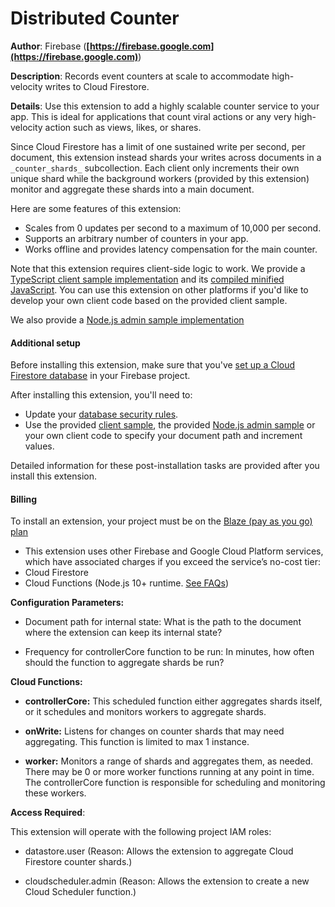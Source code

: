 # Distributed Counter

**Author**: Firebase (**[https://firebase.google.com](https://firebase.google.com)**)

**Description**: Records event counters at scale to accommodate high-velocity writes to Cloud Firestore.



**Details**: Use this extension to add a highly scalable counter service to your app. This is ideal for applications that count viral actions or any very high-velocity action such as views, likes, or shares.

Since Cloud Firestore has a limit of one sustained write per second, per document, this extension instead shards your writes across documents in a `_counter_shards_` subcollection. Each client only increments their own unique shard while the background workers (provided by this extension) monitor and aggregate these shards into a main document.

Here are some features of this extension:

- Scales from 0 updates per second to a maximum of 10,000 per second.
- Supports an arbitrary number of counters in your app.
- Works offline and provides latency compensation for the main counter.

Note that this extension requires client-side logic to work. We provide a [TypeScript client sample implementation](https://github.com/firebase/extensions/blob/master/firestore-counter/clients/web/src/index.ts) and its [compiled minified JavaScript](https://github.com/firebase/extensions/blob/master/firestore-counter/clients/web/dist/sharded-counter.js). You can use this extension on other platforms if you'd like to develop your own client code based on the provided client sample.

We also provide a [Node.js admin sample implementation](https://github.com/firebase/extensions/blob/master/firestore-counter/clients/node/index.js)

#### Additional setup

Before installing this extension, make sure that you've [set up a Cloud Firestore database](https://firebase.google.com/docs/firestore/quickstart) in your Firebase project.

After installing this extension, you'll need to:

- Update your [database security rules](https://firebase.google.com/docs/rules).
- Use the provided [client sample](https://github.com/firebase/extensions/blob/master/firestore-counter/clients/web/src/index.ts), the provided [Node.js admin sample](https://github.com/firebase/extensions/blob/master/firestore-counter/clients/node/index.js) or your own client code to specify your document path and increment values.

Detailed information for these post-installation tasks are provided after you install this extension.


#### Billing
To install an extension, your project must be on the [Blaze (pay as you go) plan](https://firebase.google.com/pricing)

- This extension uses other Firebase and Google Cloud Platform services, which have associated charges if you exceed the service’s no-cost tier:
 - Cloud Firestore
 - Cloud Functions (Node.js 10+ runtime. [See FAQs](https://firebase.google.com/support/faq#extensions-pricing))



**Configuration Parameters:**

* Document path for internal state: What is the path to the document where the extension can keep its internal state?

* Frequency for controllerCore function to be run: In minutes, how often should the function to aggregate shards be run?



**Cloud Functions:**

* **controllerCore:** This scheduled function either aggregates shards itself, or it schedules and monitors workers to aggregate shards.

* **onWrite:** Listens for changes on counter shards that may need aggregating. This function is limited to max 1 instance.

* **worker:** Monitors a range of shards and aggregates them, as needed. There may be 0 or more worker functions running at any point in time. The controllerCore function is responsible for scheduling and monitoring these workers.



**Access Required**:



This extension will operate with the following project IAM roles:

* datastore.user (Reason: Allows the extension to aggregate Cloud Firestore counter shards.)

* cloudscheduler.admin (Reason: Allows the extension to create a new Cloud Scheduler function.)
